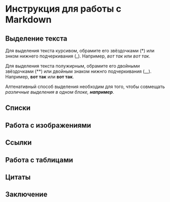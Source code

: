 # Инструкция для работы с Markdown

## Выделение текста
Для выделения текста курсивом, обрамите его звёздочками (*) или знком нижнего подчеркивания (_). Например, *вот так* или _вот так_. 

Для выделения текста полужирным, обрамите его двойными звёздочками (**) или двойным знаком нижнго подчеркивания (__). Например, **вот так** или __вот так__.

Алтенативный способ выделения необходим для того, чтобы совмещать *различные выделения в одном блоке,  __например__*.
## Списки

## Работа с изображениями

## Ссылки

## Работа с таблицами

## Цитаты

## Заключение